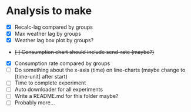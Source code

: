 # Analysis to make

- [x] Recalc-lag compared by groups
- [x] Max weather lag by groups
- [x] Weather lag box plot by groups? 
- ~~[ ] Consumption chart should include send-rate (maybe?)~~
- [x] Consumption rate compared by groups
- [ ] Do something about the x-axis (time) on line-charts (maybe change to [time-unit] after start)
- [ ] Time to complete experiment
- [ ] Auto downloader for all experiments 
- [ ] Write a README.md for this folder maybe?
- [ ] Probably more...